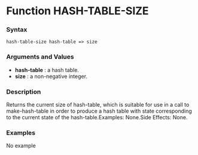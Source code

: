 <!-- Generated on 05/10/2020 by https://github.com/anto2oo/clhs-evolved -->

# Function HASH-TABLE-SIZE

### Syntax
`hash-table-size hash-table => size`  


### Arguments and Values
- **hash-table** : a hash table.   
- **size** : a non-negative integer.   


### Description
Returns the current size of hash-table, which is suitable for use in a call to make-hash-table in order to produce a hash table with state corresponding to the current state of the hash-table.Examples: None.Side Effects: None.



### Examples
No example  
